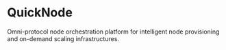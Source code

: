 # QuickNode
Omni-protocol node orchestration platform for intelligent node provisioning and on-demand scaling infrastructures.
